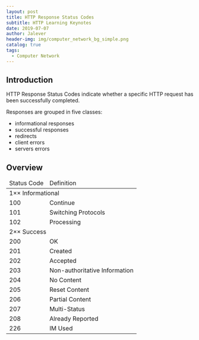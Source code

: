 ```yaml
---
layout: post
title: HTTP Response Status Codes
subtitle: HTTP Learning Keynotes
date: 2019-07-07
author: Jalever
header-img: img/computer_network_bg_simple.png
catalog: true
tags:
  - Computer Network
---
```

## Introduction
HTTP Response Status Codes indicate whether a specific HTTP request has been successfully completed.

Responses are grouped in five classes:
- informational responses
- successful responses
- redirects
- client errors
- servers errors

## Overview
<table>
    <thead>
        <tr>
            <td>Status Code</td>
            <td>Definition</td>
        </tr>
    </thead>
    <tbody>
        <tr>
            <td colspan="2">1×× Informational</td>
        </tr>
        <tr>
            <td>100</td>
            <td>Continue</td>
        </tr>
        <tr>
            <td>101</td>
            <td>Switching Protocols</td>
        </tr>
        <tr>
            <td>102</td>
            <td>Processing</td>
        </tr>
        <tr>
            <td colspan="2">2×× Success</td>
        </tr>
        <tr>
            <td>200</td>
            <td>OK</td>
        </tr>
        <tr>
            <td>201</td>
            <td>Created</td>
        </tr>
        <tr>
            <td>202</td>
            <td>Accepted</td>
        </tr>
        <tr>
            <td>203</td>
            <td>Non-authoritative Information</td>
        </tr>
        <tr>
            <td>204</td>
            <td>No Content</td>
        </tr>
        <tr>
            <td>205</td>
            <td>Reset Content</td>
        </tr>
        <tr>
            <td>206</td>
            <td>Partial Content</td>
        </tr>
        <tr>
            <td>207</td>
            <td>Multi-Status</td>
        </tr>
        <tr>
            <td>208</td>
            <td>Already Reported</td>
        </tr>
        <tr>
            <td>226</td>
            <td>IM Used</td>
        </tr>
    </tbody>
</table>
